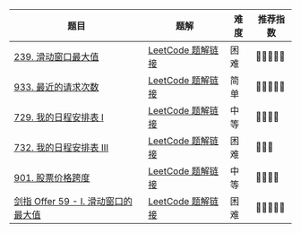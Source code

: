 | 题目                                                         | 题解                                                         | 难度 | 推荐指数 |
| ------------------------------------------------------------ | ------------------------------------------------------------ | ---- | -------- |
| [239. 滑动窗口最大值](https://leetcode.cn/problems/sliding-window-maximum/) | [LeetCode 题解链接](https://leetcode.cn/problems/sliding-window-maximum/solution/by-ac_oier-o89l/) | 困难 | 🤩🤩🤩🤩🤩    |
| [933. 最近的请求次数](https://leetcode-cn.com/problems/number-of-recent-calls/) | [LeetCode 题解链接](https://leetcode-cn.com/problems/number-of-recent-calls/solution/by-ac_oier-evqe/) | 简单 | 🤩🤩🤩🤩🤩    |
| [729. 我的日程安排表 I](https://leetcode.cn/problems/my-calendar-i/) | [LeetCode 题解链接](https://leetcode.cn/problems/my-calendar-i/solution/by-ac_oier-hnjl/) | 中等 | 🤩🤩🤩🤩     |
| [732. 我的日程安排表 III](https://leetcode-cn.com/problems/my-calendar-iii/) | [LeetCode 题解链接](https://leetcode-cn.com/problems/my-calendar-iii/solution/by-ac_oier-cv31/) | 困难 | 🤩🤩🤩      |
| [901. 股票价格跨度](https://leetcode.cn/problems/online-stock-span/) | [LeetCode 题解链接](https://leetcode.cn/problems/online-stock-span/solution/by-ac_oier-m8g7/) | 中等 | 🤩🤩🤩🤩     |
| [剑指 Offer 59 - I. 滑动窗口的最大值](https://leetcode.cn/problems/hua-dong-chuang-kou-de-zui-da-zhi-lcof/) | [LeetCode 题解链接](https://leetcode.cn/problems/hua-dong-chuang-kou-de-zui-da-zhi-lcof/solution/by-ac_oier-sjym/) | 困难 | 🤩🤩🤩🤩🤩    |


